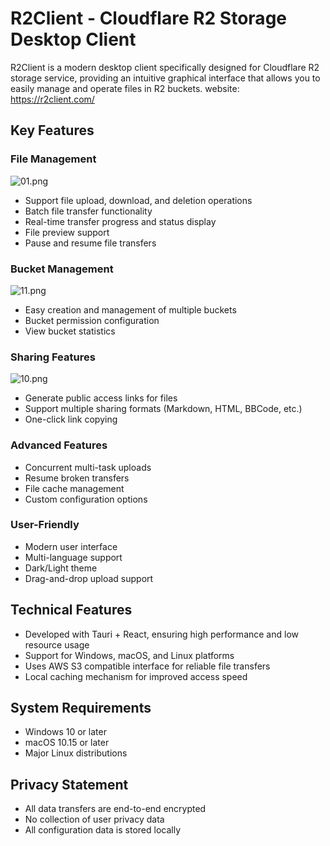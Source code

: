 # R2Client - Cloudflare R2 Storage Desktop Client

R2Client is a modern desktop client specifically designed for Cloudflare R2 storage service, providing an intuitive graphical interface that allows you to easily manage and operate files in R2 buckets.  website: https://r2client.com/

## Key Features

### File Management

![01.png](https://upload.ezprompt.org/demo/01.png)

- Support file upload, download, and deletion operations
- Batch file transfer functionality
- Real-time transfer progress and status display
- File preview support
- Pause and resume file transfers

### Bucket Management

![11.png](https://upload.ezprompt.org/demo/11.png)

- Easy creation and management of multiple buckets
- Bucket permission configuration
- View bucket statistics

### Sharing Features

![10.png](https://upload.ezprompt.org/demo/10.png)

- Generate public access links for files
- Support multiple sharing formats (Markdown, HTML, BBCode, etc.)
- One-click link copying

### Advanced Features
- Concurrent multi-task uploads
- Resume broken transfers
- File cache management
- Custom configuration options

### User-Friendly
- Modern user interface
- Multi-language support
- Dark/Light theme
- Drag-and-drop upload support

## Technical Features

- Developed with Tauri + React, ensuring high performance and low resource usage
- Support for Windows, macOS, and Linux platforms
- Uses AWS S3 compatible interface for reliable file transfers
- Local caching mechanism for improved access speed

## System Requirements

- Windows 10 or later
- macOS 10.15 or later
- Major Linux distributions

## Privacy Statement

- All data transfers are end-to-end encrypted
- No collection of user privacy data
- All configuration data is stored locally
